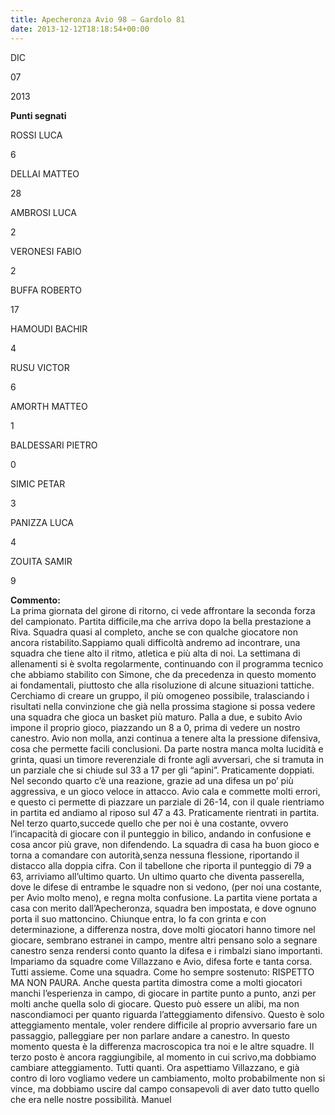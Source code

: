 ```yaml
---
title: Apecheronza Avio 98 – Gardolo 81
date: 2013-12-12T18:18:54+00:00
---
```

DIC

07

2013

**Punti segnati**

ROSSI LUCA

6

DELLAI MATTEO

28

AMBROSI LUCA

2

VERONESI FABIO

2

BUFFA ROBERTO

17

HAMOUDI BACHIR

4

RUSU VICTOR

6

AMORTH MATTEO

1

BALDESSARI PIETRO

0

SIMIC PETAR

3

PANIZZA LUCA

4

ZOUITA SAMIR

9

**Commento:**  
La prima giornata del girone di ritorno, ci vede affrontare la seconda forza del campionato. Partita difficile,ma che arriva dopo la bella prestazione a Riva. Squadra quasi al completo, anche se con qualche giocatore non ancora ristabilito.Sappiamo quali difficoltà andremo ad incontrare, una squadra che tiene alto il ritmo, atletica e più alta di noi. La settimana di allenamenti si è svolta regolarmente, continuando con il programma tecnico che abbiamo stabilito con Simone, che da precedenza in questo momento ai fondamentali, piuttosto che alla risoluzione di alcune situazioni tattiche. Cerchiamo di creare un gruppo, il più omogeneo possibile, tralasciando i risultati nella convinzione che già nella prossima stagione si possa vedere una squadra che gioca un basket più maturo. Palla a due, e subito Avio impone il proprio gioco, piazzando un 8 a 0, prima di vedere un nostro canestro. Avio non molla, anzi continua a tenere alta la pressione difensiva, cosa che permette facili conclusioni. Da parte nostra manca molta lucidità e grinta, quasi un timore reverenziale di fronte agli avversari, che si tramuta in un parziale che si chiude sul 33 a 17 per gli “apini”. Praticamente doppiati. Nel secondo quarto c’è una reazione, grazie ad una difesa un po’ più aggressiva, e un gioco veloce in attacco. Avio cala e commette molti errori, e questo ci permette di piazzare un parziale di 26-14, con il quale rientriamo in partita ed andiamo al riposo sul 47 a 43. Praticamente rientrati in partita. Nel terzo quarto,succede quello che per noi è una costante, ovvero l’incapacità di giocare con il punteggio in bilico, andando in confusione e cosa ancor più grave, non difendendo. La squadra di casa ha buon gioco e torna a comandare con autorità,senza nessuna flessione, riportando il distacco alla doppia cifra. Con il tabellone che riporta il punteggio di 79 a 63, arriviamo all’ultimo quarto. Un ultimo quarto che diventa passerella, dove le difese di entrambe le squadre non si vedono, (per noi una costante, per Avio molto meno), e regna molta confusione. La partita viene portata a casa con merito dall’Apecheronza, squadra ben impostata, e dove ognuno porta il suo mattoncino. Chiunque entra, lo fa con grinta e con determinazione, a differenza nostra, dove molti giocatori hanno timore nel giocare, sembrano estranei in campo, mentre altri pensano solo a segnare canestro senza rendersi conto quanto la difesa e i rimbalzi siano importanti. Impariamo da squadre come Villazzano e Avio, difesa forte e tanta corsa. Tutti assieme. Come una squadra. Come ho sempre sostenuto: RISPETTO MA NON PAURA. Anche questa partita dimostra come a molti giocatori manchi l’esperienza in campo, di giocare in partite punto a punto, anzi per molti anche quella solo di giocare. Questo può essere un alibi, ma non nascondiamoci per quanto riguarda l’atteggiamento difensivo. Questo è solo atteggiamento mentale, voler rendere difficile al proprio avversario fare un passaggio, palleggiare per non parlare andare a canestro. In questo momento questa è la differenza macroscopica tra noi e le altre squadre. Il terzo posto è ancora raggiungibile, al momento in cui scrivo,ma dobbiamo cambiare atteggiamento. Tutti quanti. Ora aspettiamo Villazzano, e già contro di loro vogliamo vedere un cambiamento, molto probabilmente non si vince, ma dobbiamo uscire dal campo consapevoli di aver dato tutto quello che era nelle nostre possibilità. Manuel